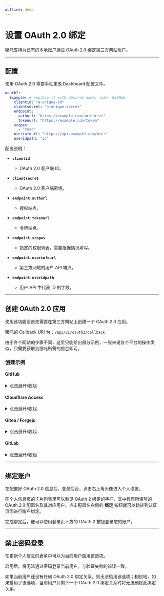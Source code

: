 ```yaml
---
outline: deep
---
```


# 设置 OAuth 2.0 绑定

哪吒支持为已有的本地账户通过 OAuth 2.0 绑定第三方网站账户。

---

## 配置

使用 OAuth 2.0 需要手动更改 Dashboard 配置文件。

```yaml
oauth2:
  Example: # replace it with desired name, like `GitHub`
    clientid: "a-unique-id"
    clientsecret: "a-unique-secret"
    endpoint:
      authurl: "https://example.com/authorize"
      tokenurl: "https://example.com/token"
    scopes:
      - "read"
    userinfourl: "https://api.example.com/user"
    useridpath: "id"
```

配置说明：

- **`clientid`**
  - OAuth 2.0 客户端 ID。

- **`clientsecret`**
  - OAuth 2.0 客户端密钥。

- **`endpoint.authurl`**
  - 授权端点。

- **`endpoint.tokenurl`**
  - 令牌端点。

- **`endpoint.scopes`**
  - 指定的权限列表，需要根据情况填写。

- **`endpoint.userinfourl`**
  - 第三方网站的用户 API 端点。

- **`endpoint.useridpath`**
  - 用户 API 中代表 ID 的字段。

---

## 创建 OAuth 2.0 应用

使用此功能前首先需要在第三方网站上创建一个 OAuth 2.0 应用。

哪吒的 Callback URI 为：`/api/v1/oauth2/callback`

由于各个网站的步骤不同，这里只能给出部分示例，一般来说各个平台的操作类似，只需要获取到哪吒所需的信息即可。

### 创建示例

#### GitHub

<details>
  <summary>点击展开/收起</summary>

1. 打开 <https://github.com/settings/developers>，依次选择 “OAuth Apps” - “New OAuth App”。
2. 填写以下需要的字段：
- `Application name`：应用名
- `Homepage URL`：面板访问地址，例如 `https://nezha.example.com`
- `Authorization callback URL` 面板的 Callback 地址，这里只检测前缀，所以可以填写 `https://nezha.example.com/api/v1/oauth2/callback`。
3. 在新页面中保存 Client ID 和 Client secrets，完成面板 OAuth 2.0 配置：
```yaml
oauth2:
  GitHub:
    clientid: "a-unique-id"
    clientsecret: "a-unique-secret"
    endpoint:
      authurl: "https://github.com/login/oauth/authorize"
      tokenurl: "https://github.com/login/oauth/access_token"
    userinfourl: "https://api.github.com/user"
    useridpath: "id"
```

</details>

#### Cloudflare Access

<details>
  <summary>点击展开/收起</summary>

前往 Zero Trust Dashboard：[https://one.dash.cloudflare.com/](https://one.dash.cloudflare.com/)，选择或新建一个账户（Account），然后按照以下步骤操作：

1. `My Team` -> `Users` -> 点击`<具体用户>` -> 获取 `User ID` 并保存 *（如果是第一次使用 Zero Trust，Users 列表会为空，可暂时跳过这一步；你需要完成一次验证后，用户才会出现在 Users 列表中）*；
2. `Access` -> `Applications` -> `Add an Application`;
3. 选择 `SaaS`，在 `Application` 字段中输入自定义的应用名称（例如 `nezha`），选择 `OIDC` 后点击 `Add application`;
4. `Scopes` 需要选择 `openid` 和 `profile`;
5. 在 `Redirect URLs` 中添加你的 Dashboard Callback 地址，比如 `https://nezha.example.com/api/v1/oauth2/callback`；
6. 添加 `Policy`，`Action` 设为 `Allow`，添加一条 Include 规则，`Selector` 选择 `Emails`，在文本框中输入你的邮箱地址，保存策略；
7. 分别记录 `Client ID`、`Client Secret`、`Token endpoint` 和 `Authorization endpoint`;
8. 填写哪吒 OAuth 2.0 配置，保存后重启面板：
```yaml
oauth2:
  Cloudflare:
    clientid: "a-unique-id"
    clientsecret: "a-unique-secret"
    endpoint:
      authurl: "https://xxx.cloudflareaccess.com/cdn-cgi/access/sso/oidc/xxx/authorization"
      tokenurl: "https://xxx.cloudflareaccess.com/cdn-cgi/access/sso/oidc/xxx/token"
    scopes:
      - openid
      - profile
    userinfourl: "https://xxx.cloudflareaccess.com/cdn-cgi/access/sso/oidc/xxx/userinfo"
    useridpath: "sub"
```

</details>

#### Gitea / Forgejo

<details>
  <summary>点击展开/收起</summary>

以 Codeberg 为例：

1. 进入 `https://codeberg.org/user/settings/applications`，在 `Manage OAuth2 applications` 处创建新的 OAuth 2.0 应用，填写 Redirect URIs：`https://nezha.example.com/api/v1/oauth2/callback`；
2. 创建之后会跳转到新创建的应用，保存下 Client ID 和 Client Secret；
3. 填写哪吒 OAuth 2.0 配置，保存后重启面板：
```yaml
oauth2:
  Codeberg:
    clientid: "a-unique-id"
    clientsecret: "a-unique-secret"
    endpoint:
      authurl: "https://codeberg.org/login/oauth/authorize"
      tokenurl: "https://codeberg.org/login/oauth/access_token"
    userinfourl: "https://codeberg.org/api/v1/user"
    useridpath: "id"
```

</details>

#### GitLab

<details>
  <summary>点击展开/收起</summary>

1. 进入 `https://gitlab.com/-/user_settings/applications`，点右侧 Create new application 创建新的 OAuth 2.0 应用，填写以下内容：
- `Callback URL`：哪吒 Callback URL，比如 `https://nezha.example.com/api/v1/oauth2/callback`；
- `Scopes`：这里只需要 `read_user`。
其它的默认即可
2. 创建之后会跳转到应用界面，保存下 Client ID (Application ID) 和 Client Secret (Secret)；
3. 填写哪吒 OAuth 2.0 配置，保存后重启面板：
```yaml
oauth2:
  GitLab:
    clientid: "a-unique-id"
    clientsecret: "a-unique-secret"
    endpoint:
      authurl: "https://gitlab.com/oauth/authorize"
      tokenurl: "https://gitlab.com/oauth/token"
    scopes:
      - read_user
    userinfourl: "https://gitlab.com/api/v4/user"
    useridpath: "id"
```

</details>

---

## 绑定账户

在配置好 OAuth 2.0 信息后，登录后台，点击右上角头像进入个人设置。

在个人信息页的卡片列表里可以看见 OAuth 2 绑定的字样，其中有您所填写的 OAuth 2.0 配置名及其对应用户。点击配置名右侧的 **绑定** 按钮就可以跳转到认证页面进行账户绑定。

完成绑定后，便可以使用登录页下方的 OAuth 2 按钮登录您的账户。

---

## 禁止密码登录

在更新个人信息的表单中可以为当前用户启用该选项。

启用后，将无法通过密码登录当前用户，与验证失败的错误一致。

如果当前用户还没有任何 OAuth 2.0 绑定关系，则无法启用该选项；相应地，如果启用了该选项，当前用户只剩下一个 OAuth 2.0 绑定关系时将无法删除此绑定关系。
